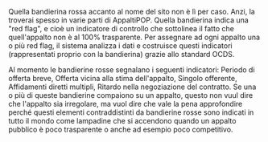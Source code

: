 Quella bandierina rossa accanto al nome del sito non è lì per caso. Anzi, la troverai spesso in varie parti di AppaltiPOP. Quella bandierina indica una "red flag", e cioè un indicatore di controllo che sottolinea il fatto che quell'appalto non è al 100% trasparente. Per assegnare ad ogni appalto una o più red flag, il sistema analizza i dati e costruisce questi indicatori (rappresentati proprio con la bandierina) grazie allo standard OCDS.

Al momento le bandierine rosse segnalano i seguenti indicatori: Periodo di offerta breve, Offerta vicina alla stima dell'appalto, Singolo offerente, Affidamenti diretti multipli, Ritardo nella negoziazione del contratto. Se una o più di queste bandierine compaiono su un appalto, questo non vuul dire che l'appalto sia irregolare, ma vuol dire che vale la pena approfondire perché questi elementi contraddistinti da bandierine rosse sono indicati in tutto il mondo come lampadine che si accendono quando un appalto pubblico è poco trasparente o anche ad esempio poco competitivo.
